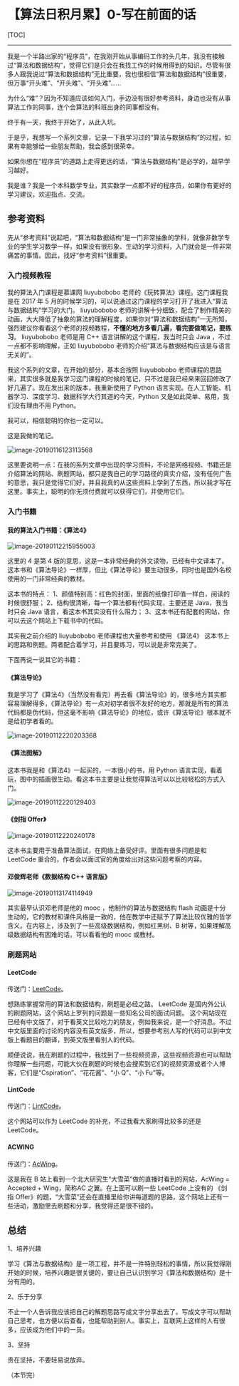 # 【算法日积月累】0-写在前面的话

[TOC]

---

我是一个半路出家的“程序员”，在我刚开始从事编码工作的头几年，我没有接触过“算法和数据结构”，觉得它们是只会在我找工作的时候用得到的知识。尽管有很多人跟我说过“算法和数据结构”无比重要，我也很相信“算法和数据结构”很重要，但万事“开头难”、“开头难”、“开头难”……

为什么“难”？因为不知道应该如何入门，手边没有很好参考资料，身边也没有从事算法工作的同事，连个会算法的科班出身的同事都没有。

终于有一天，我终于开始了，从此入坑。

于是乎，我想写一个系列文章，记录一下我学习过的“算法与数据结构”的过程，如果有幸能够给一些朋友帮助，我会感到很荣幸。

如果你想在“程序员”的道路上走得更远的话，“算法与数据结构”是必学的，越早学习越好。

我是谁？我是一个本科数学专业，其实数学一点都不好的程序员，如果你有更好的学习建议，欢迎指点、交流。

## 参考资料

先从“参考资料”说起吧，“算法和数据结构”是一门非常抽象的学科，就像非数学专业的学生学习数学一样，如果没有很形象、生动的学习资料，入门就会是一件非常痛苦的事情。因此，找好“参考资料”很重要。

### 入门视频教程

我的算法入门课程是慕课网 liuyubobobo 老师的《玩转算法》课程。这门课程我是在 2017 年 5 月的时候学习的，可以说通过这门课程的学习打开了我进入“算法与数据结构”学习的大门。 liuyubobobo 老师的讲解十分细致，配合了制作精美的动画，大大降低了抽象的算法的理解程度，如果你对“算法和数据结构”一无所知，强烈建议你看看这个老师的视频教程，**不懂的地方多看几遍，看完要做笔记，要练习**。 liuyubobobo 老师是用 C++ 语言讲解的这个课程，我当时只会 Java ，不过一点都不影响理解，正如  liuyubobobo 老师的介绍“算法与数据结构应该是与语言无关的”。

我这个系列的文章，在开始的部分，基本会按照  liuyubobobo 老师课程的思路来，其实很多就是我学习这门课程的时候的笔记，只不过是我已经来来回回修改了好几遍了。现在发出来的版本，我重新使用了 Python 语言实现。在人工智能、机器学习、深度学习、数据科学大行其道的今天，Python 又是如此简单、易用，我们没有理由不用 Python。

我可以，相信聪明的你也一定可以。

这是我做的笔记。

![image-20190116123113568](https://ws4.sinaimg.cn/large/006tNc79ly1fz8bej9cwbj31be0u0b1b.jpg)

这里要说明一点：在我的系列文章中出现的学习资料，不论是网络视频、书籍还是介绍算法的网站、刷题网站，都只是我自己的学习路径的真实介绍，没有任何广告的意思，我只是觉得它们好，并且我真的从这些资料上学到了东西，所以我才写在这里。事实上，聪明的你无须付费就可以获得它们，并使用它们。

### 入门书籍

#### 我的算法入门书籍：《算法4》

![image-20190112215955003](https://ws3.sinaimg.cn/large/006tNc79ly1fz45cx2xpkj30fm0k6drl.jpg)

这里的 4 是第 4 版的意思，这是一本非常经典的外文读物，已经有中文译本了。这本书和《算法导论》一样厚，但比《算法导论》要生动很多，同时也是国外名校使用的一门非常经典的教材。

这本书的特点：
1、颜值特别高：红色的封面，里面的纸像打印值一样白，阅读的时候很舒服；
2、结构很清晰，每一个算法都有代码实现，主要还是 Java，我当时只会 Java 语言，看这本书其实没有什么阻力；
3、这本书还有配套的网站，你可以去这个网站上下载书中的代码。

其实我之前介绍的 liuyubobobo 老师课程也大量参考和使用 《算法4》 这本书上的思路和例题。两者配合着学习，并且要练习，可以说是非常完美了。

下面再说一说其它的书籍：

#### 《算法导论》
我是学习了《算法4》（当然没有看完）再去看《算法导论》的，很多地方其实都容易理解得多，《算法导论》有一点对初学者很不友好的地方，那就是所有的算法代码都是伪代码，但这毫不影响《算法导论》的地位，或许《算法导论》根本就不是给初学者看的。

![image-20190112220203368](https://ws3.sinaimg.cn/large/006tNc79ly1fz45f4zvzwj30hg0je4b0.jpg)


#### 《算法图解》
这本书我是和《算法4》一起买的，一本很小的书，用 Python 语言实现，看着玩，图中的插画很生动。看这本书主要是让我觉得算法可以以比较轻松的方式入门。

![image-20190112220129403](https://ws1.sinaimg.cn/large/006tNc79ly1fz45ek1hrgj30fw0je13d.jpg)

#### 《剑指 Offer》

![image-20190112220240178](https://ws4.sinaimg.cn/large/006tNc79ly1fz45fs4uhgj30h60jsgu9.jpg)

这本书主要用于准备算法面试，在网络上备受好评。里面有很多问题是和 LeetCode 重合的，作者会以面试官的角度给出对这些问题考察的内容。

#### 邓俊辉老师《数据结构 C++ 语言版》

![image-20190113174114949](https://ws3.sinaimg.cn/large/006tNc79ly1fz53i2s7xoj30dm0iyahg.jpg)

其实最早认识邓老师是他的 mooc ，他制作的算法与数据结构 flash 动画是十分生动的，它的教材和课件风格是一致的，他在教学中还赋予了算法比较优雅的哲学含义。在内容上，涉及到了一些高级数据结构，例如红黑树、B 树等，如果理解高级数据结构有困难的话，可以看看他的 mooc 或教材。

### 刷题网站

#### LeetCode

传送门：[LeetCode](https://leetcode.com/problemset/all/)。

想熟练掌握常用的算法和数据结构，刷题是必经之路。
LeetCode 是国内外公认的刷题网站，这个网站上罗列的问题是一些知名公司的面试问题。
这个网站现在已经有中文版了，对于看英文比较吃力的朋友，例如我来说，是一个好消息。不过中文版里面的讨论的内容没有英文版多，所以，想要参考别人写的代码可以到中文版上看题目的翻译，到英文版里看别人的代码。

顺便说说，我在刷题的过程中，我找到了一些视频资源，这些视频资源也可以帮助你理解一些问题，可能大伙在刷题的时候也会搜索到它们的视频资源或者个人博客，它们是“Cspiration”、“花花酱”、“小 Q”、“小 Fu”等。

#### LintCode

传送门：[LintCode](https://www.lintcode.com/)。

这个网站可以作为 LeetCode 的补充，不过我看大家刷得比较多的还是 LeetCode。

#### ACWING

传送门：[AcWing](https://www.acwing.com/)。

这是我在 B 站上看到一个北大研究生“大雪菜”做的直播时看到的网站，AcWing = Accepted + Wing，简称AC 之翼。在上面可以刷一些 LeetCode 上没有的 《剑指 Offer》的题，“大雪菜”还会在直播里给你讲每道题的思路，这个网站上还有一些活动，激励里去刷题和分享，我觉得还是很不错的。

## 总结

1、培养兴趣

学习《算法与数据结构》是一项工程，并不是一件特别轻松的事情，所以我觉得刚开始的时候，培养兴趣是很关键的，要让自己认识到学习《算法和数据结构》是十分有用的。

2、乐于分享

不止一个人告诉我应该把自己的解题思路写成文字分享出去了。写成文字可以帮助自己思考，也方便以后查看，也能帮助到别人。事实上，互联网上这样的人有很多，应该成为他们中的一员。

3、坚持

贵在坚持，不要轻易说放弃。

（本节完）







